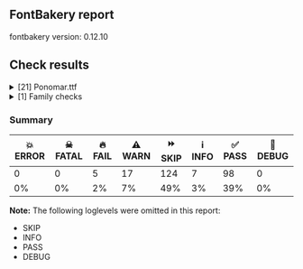 ## FontBakery report

fontbakery version: 0.12.10





## Check results



<details><summary>[21] Ponomar.ttf</summary>
<div>
<details>
    <summary>🔥 <b>FAIL</b> Checking OS/2 Metrics match hhea Metrics. <a href="https://fontbakery.readthedocs.io/en/stable/fontbakery/checks/universal.metrics.html#"></a></summary>
    <div>







* 🔥 **FAIL** <p>OS/2 sTypoAscender (1150) and hhea ascent (955) must be equal.</p>
 [code: ascender]



</div>
</details>

<details>
    <summary>🔥 <b>FAIL</b> Checking file is named canonically. <a href="https://fontbakery.readthedocs.io/en/stable/fontbakery/checks/googlefonts.html#"></a></summary>
    <div>







* 🔥 **FAIL** <p>Expected &quot;Ponomar-Regular.ttf. Got Ponomar.ttf.</p>
 [code: bad-filename]



</div>
</details>

<details>
    <summary>🔥 <b>FAIL</b> Check Google Fonts glyph coverage. <a href="https://fontbakery.readthedocs.io/en/stable/fontbakery/checks/googlefonts.glyphset.html#"></a></summary>
    <div>







* 🔥 **FAIL** <p>Missing required codepoints:</p>
<pre><code>- 0x0100 (LATIN CAPITAL LETTER A WITH MACRON)


- 0x0101 (LATIN SMALL LETTER A WITH MACRON)


- 0x0102 (LATIN CAPITAL LETTER A WITH BREVE)


- 0x0103 (LATIN SMALL LETTER A WITH BREVE)


- 0x0104 (LATIN CAPITAL LETTER A WITH OGONEK)


- 0x0105 (LATIN SMALL LETTER A WITH OGONEK)


- 0x0106 (LATIN CAPITAL LETTER C WITH ACUTE)


- 0x0107 (LATIN SMALL LETTER C WITH ACUTE)


- 0x010A (LATIN CAPITAL LETTER C WITH DOT ABOVE)


- 0x010B (LATIN SMALL LETTER C WITH DOT ABOVE)


- 0x010C (LATIN CAPITAL LETTER C WITH CARON)


- 0x010D (LATIN SMALL LETTER C WITH CARON)


- 0x010E (LATIN CAPITAL LETTER D WITH CARON)


- 0x010F (LATIN SMALL LETTER D WITH CARON)


- 0x0110 (LATIN CAPITAL LETTER D WITH STROKE)


- 0x0111 (LATIN SMALL LETTER D WITH STROKE)


- 0x0112 (LATIN CAPITAL LETTER E WITH MACRON)


- 0x0113 (LATIN SMALL LETTER E WITH MACRON)


- 0x0116 (LATIN CAPITAL LETTER E WITH DOT ABOVE)


- 0x0117 (LATIN SMALL LETTER E WITH DOT ABOVE)


- 0x0118 (LATIN CAPITAL LETTER E WITH OGONEK)


- 0x0119 (LATIN SMALL LETTER E WITH OGONEK)


- 0x011A (LATIN CAPITAL LETTER E WITH CARON)


- 0x011B (LATIN SMALL LETTER E WITH CARON)


- 0x011E (LATIN CAPITAL LETTER G WITH BREVE)


- 0x011F (LATIN SMALL LETTER G WITH BREVE)


- 0x0120 (LATIN CAPITAL LETTER G WITH DOT ABOVE)


- 0x0121 (LATIN SMALL LETTER G WITH DOT ABOVE)


- 0x0122 (LATIN CAPITAL LETTER G WITH CEDILLA)


- 0x0123 (LATIN SMALL LETTER G WITH CEDILLA)


- 0x0126 (LATIN CAPITAL LETTER H WITH STROKE)


- 0x0127 (LATIN SMALL LETTER H WITH STROKE)


- 0x012A (LATIN CAPITAL LETTER I WITH MACRON)


- 0x012B (LATIN SMALL LETTER I WITH MACRON)


- 0x012E (LATIN CAPITAL LETTER I WITH OGONEK)


- 0x012F (LATIN SMALL LETTER I WITH OGONEK)


- 0x0130 (LATIN CAPITAL LETTER I WITH DOT ABOVE)


- 0x0136 (LATIN CAPITAL LETTER K WITH CEDILLA)


- 0x0137 (LATIN SMALL LETTER K WITH CEDILLA)


- 0x0139 (LATIN CAPITAL LETTER L WITH ACUTE)


- 0x013A (LATIN SMALL LETTER L WITH ACUTE)


- 0x013B (LATIN CAPITAL LETTER L WITH CEDILLA)


- 0x013C (LATIN SMALL LETTER L WITH CEDILLA)


- 0x013D (LATIN CAPITAL LETTER L WITH CARON)


- 0x013E (LATIN SMALL LETTER L WITH CARON)


- 0x0141 (LATIN CAPITAL LETTER L WITH STROKE)


- 0x0142 (LATIN SMALL LETTER L WITH STROKE)


- 0x0143 (LATIN CAPITAL LETTER N WITH ACUTE)


- 0x0144 (LATIN SMALL LETTER N WITH ACUTE)


- 0x0145 (LATIN CAPITAL LETTER N WITH CEDILLA)


- 0x0146 (LATIN SMALL LETTER N WITH CEDILLA)


- 0x0147 (LATIN CAPITAL LETTER N WITH CARON)


- 0x0148 (LATIN SMALL LETTER N WITH CARON)


- 0x0150 (LATIN CAPITAL LETTER O WITH DOUBLE ACUTE)


- 0x0151 (LATIN SMALL LETTER O WITH DOUBLE ACUTE)


- 0x0154 (LATIN CAPITAL LETTER R WITH ACUTE)


- 0x0155 (LATIN SMALL LETTER R WITH ACUTE)


- 0x0158 (LATIN CAPITAL LETTER R WITH CARON)


- 0x0159 (LATIN SMALL LETTER R WITH CARON)


- 0x015A (LATIN CAPITAL LETTER S WITH ACUTE)


- 0x015B (LATIN SMALL LETTER S WITH ACUTE)


- 0x015E (LATIN CAPITAL LETTER S WITH CEDILLA)


- 0x015F (LATIN SMALL LETTER S WITH CEDILLA)


- 0x0160 (LATIN CAPITAL LETTER S WITH CARON)


- 0x0161 (LATIN SMALL LETTER S WITH CARON)


- 0x0164 (LATIN CAPITAL LETTER T WITH CARON)


- 0x0165 (LATIN SMALL LETTER T WITH CARON)


- 0x016A (LATIN CAPITAL LETTER U WITH MACRON)


- 0x016B (LATIN SMALL LETTER U WITH MACRON)


- 0x016E (LATIN CAPITAL LETTER U WITH RING ABOVE)


- 0x016F (LATIN SMALL LETTER U WITH RING ABOVE)


- 0x0170 (LATIN CAPITAL LETTER U WITH DOUBLE ACUTE)


- 0x0171 (LATIN SMALL LETTER U WITH DOUBLE ACUTE)


- 0x0172 (LATIN CAPITAL LETTER U WITH OGONEK)


- 0x0173 (LATIN SMALL LETTER U WITH OGONEK)


- 0x0174 (LATIN CAPITAL LETTER W WITH CIRCUMFLEX)


- 0x0175 (LATIN SMALL LETTER W WITH CIRCUMFLEX)


- 0x0176 (LATIN CAPITAL LETTER Y WITH CIRCUMFLEX)


- 0x0177 (LATIN SMALL LETTER Y WITH CIRCUMFLEX)


- 0x0178 (LATIN CAPITAL LETTER Y WITH DIAERESIS)


- 0x0179 (LATIN CAPITAL LETTER Z WITH ACUTE)


- 0x017A (LATIN SMALL LETTER Z WITH ACUTE)


- 0x017B (LATIN CAPITAL LETTER Z WITH DOT ABOVE)


- 0x017C (LATIN SMALL LETTER Z WITH DOT ABOVE)


- 0x017D (LATIN CAPITAL LETTER Z WITH CARON)


- 0x017E (LATIN SMALL LETTER Z WITH CARON)


- 0x0218 (LATIN CAPITAL LETTER S WITH COMMA BELOW)


- 0x0219 (LATIN SMALL LETTER S WITH COMMA BELOW)


- 0x021A (LATIN CAPITAL LETTER T WITH COMMA BELOW)


- 0x021B (LATIN SMALL LETTER T WITH COMMA BELOW)


- 0x0237 (LATIN SMALL LETTER DOTLESS J)


- 0x02C7 (CARON)


- 0x02D8 (BREVE)


- 0x02D9 (DOT ABOVE)


- 0x02DB (OGONEK)


- 0x02DD (DOUBLE ACUTE ACCENT)


- 0x030A (COMBINING RING ABOVE)


- 0x030C (COMBINING CARON)


- 0x0326 (COMBINING COMMA BELOW)


- 0x0328 (COMBINING OGONEK)


- 0x1E80 (LATIN CAPITAL LETTER W WITH GRAVE)


- 0x1E81 (LATIN SMALL LETTER W WITH GRAVE)


- 0x1E82 (LATIN CAPITAL LETTER W WITH ACUTE)


- 0x1E83 (LATIN SMALL LETTER W WITH ACUTE)


- 0x1E84 (LATIN CAPITAL LETTER W WITH DIAERESIS)


- 0x1E85 (LATIN SMALL LETTER W WITH DIAERESIS)


- 0x1E9E (LATIN CAPITAL LETTER SHARP S)


- 0x1EF2 (LATIN CAPITAL LETTER Y WITH GRAVE)


- 0x1EF3 (LATIN SMALL LETTER Y WITH GRAVE)


- 0x2122 (TRADE MARK SIGN)
</code></pre>
 [code: missing-codepoints]



</div>
</details>

<details>
    <summary>🔥 <b>FAIL</b> Version format is correct in 'name' table? <a href="https://fontbakery.readthedocs.io/en/stable/fontbakery/checks/googlefonts.name.html#"></a></summary>
    <div>







* 🔥 **FAIL** <p>The NameID.VERSION_STRING (nameID=5) value must follow the pattern &quot;Version X.Y&quot; with X.Y greater than or equal to 1.000. Current version string is: &quot;1.3; ttfautohint (v1.8.4.7-5d5b)&quot;</p>
 [code: bad-version-strings]



</div>
</details>

<details>
    <summary>⚠️ <b>WARN</b> Check glyphs in mark glyph class are non-spacing. <a href="https://fontbakery.readthedocs.io/en/stable/fontbakery/checks/opentype.gdef.html#"></a></summary>
    <div>







* ⚠️ **WARN** <p>The following spacing glyphs may be in the GDEF mark glyph class by mistake:
uni0485 (U+0485), uni04860301 (U+E001), uni0488 (U+0488), uni0489 (U+0489), uniA670 (U+A670), uniA671 (U+A671) and uniA672 (U+A672)</p>
 [code: spacing-mark-glyphs]



</div>
</details>

<details>
    <summary>⚠️ <b>WARN</b> Check mark characters are in GDEF mark glyph class. <a href="https://fontbakery.readthedocs.io/en/stable/fontbakery/checks/opentype.gdef.html#"></a></summary>
    <div>







* ⚠️ **WARN** <p>The following mark characters could be in the GDEF mark glyph class:
uni20DD (U+20DD), uniFE00 (U+FE00), uniFE01 (U+FE01), uniFE02 (U+FE02) and uniFE03 (U+FE03)</p>
 [code: mark-chars]



</div>
</details>

<details>
    <summary>⚠️ <b>WARN</b> Check if each glyph has the recommended amount of contours. <a href="https://fontbakery.readthedocs.io/en/stable/fontbakery/checks/universal.html#"></a></summary>
    <div>







* ⚠️ **WARN** <p>This check inspects the glyph outlines and detects the total number of contours in each of them. The expected values are infered from the typical ammounts of contours observed in a large collection of reference font families. The divergences listed below may simply indicate a significantly different design on some of your glyphs. On the other hand, some of these may flag actual bugs in the font such as glyphs mapped to an incorrect codepoint. Please consider reviewing the design and codepoint assignment of these to make sure they are correct.</p>
<p>The following glyphs do not have the recommended number of contours:</p>
<pre><code>- Glyph name: uni002A	Contours detected: 2	Expected: 1 or 4

- Glyph name: uni0435	Contours detected: 1	Expected: 2

- Glyph name: uni043A	Contours detected: 2	Expected: 1

- Glyph name: uni0450	Contours detected: 2	Expected: 3

- Glyph name: uni0451	Contours detected: 3	Expected: 4

- Glyph name: uni0456	Contours detected: 1	Expected: 2

- Glyph name: uni045C	Contours detected: 3	Expected: 2

- Glyph name: uni046E	Contours detected: 1	Expected: 2

- Glyph name: uni046F	Contours detected: 1	Expected: 2

- Glyph name: uni0473	Contours detected: 2	Expected: 3

- Glyph name: uni0488	Contours detected: 12	Expected: 8

- Glyph name: uni0489	Contours detected: 12	Expected: 8

- Glyph name: uni25CC	Contours detected: 8	Expected: 16 or 12

- Glyph name: uniFFFC	Contours detected: 150	Expected: 22

- Glyph name: uni0435	Contours detected: 1	Expected: 2

- Glyph name: uni043A	Contours detected: 2	Expected: 1

- Glyph name: uni0450	Contours detected: 2	Expected: 3

- Glyph name: uni0451	Contours detected: 3	Expected: 4

- Glyph name: uni0456	Contours detected: 1	Expected: 2

- Glyph name: uni045C	Contours detected: 3	Expected: 2

- Glyph name: uni046E	Contours detected: 1	Expected: 2

- Glyph name: uni046F	Contours detected: 1	Expected: 2

- Glyph name: uni0473	Contours detected: 2	Expected: 3

- Glyph name: uni0488	Contours detected: 12	Expected: 8

- Glyph name: uni0489	Contours detected: 12	Expected: 8

- Glyph name: uni25CC	Contours detected: 8	Expected: 16 or 12

- Glyph name: uniFFFC	Contours detected: 150	Expected: 22
</code></pre>
 [code: contour-count]



</div>
</details>

<details>
    <summary>⚠️ <b>WARN</b> Check math signs have the same width. <a href="https://fontbakery.readthedocs.io/en/stable/fontbakery/checks/universal.html#"></a></summary>
    <div>







* ⚠️ **WARN** <p>The most common width is 887 among a set of 4 math glyphs.
The following math glyphs have a different width, though:</p>
<p>Width = 453:
uni002B</p>
<p>Width = 611:
uni003C</p>
<p>Width = 376:
uni003D</p>
<p>Width = 600:
uni003E</p>
<p>Width = 399:
uni00AC</p>
<p>Width = 579:
divide, plusminus, multiply</p>
<p>Width = 375:
minus</p>
 [code: width-outliers]



</div>
</details>

<details>
    <summary>⚠️ <b>WARN</b> Does the font contain a soft hyphen? <a href="https://fontbakery.readthedocs.io/en/stable/fontbakery/checks/universal.glyphset.html#"></a></summary>
    <div>







* ⚠️ **WARN** <p>This font has a 'Soft Hyphen' character.</p>
 [code: softhyphen]



</div>
</details>

<details>
    <summary>⚠️ <b>WARN</b> Font has **proper** whitespace glyph names? <a href="https://fontbakery.readthedocs.io/en/stable/fontbakery/checks/universal.glyphnames.html#"></a></summary>
    <div>







* ⚠️ **WARN** <p>Glyph 0x0020 is called &quot;uni0020&quot;: Change to &quot;space&quot;</p>
 [code: not-recommended-0020]



</div>
</details>

<details>
    <summary>⚠️ <b>WARN</b> Validate size, and resolution of article images, and ensure article page has minimum length and includes visual assets. <a href="https://fontbakery.readthedocs.io/en/stable/fontbakery/checks/googlefonts.article.html#"></a></summary>
    <div>







* ⚠️ **WARN** <p>Family metadata at fonts/ttf does not have an article.</p>
 [code: lacks-article]



</div>
</details>

<details>
    <summary>⚠️ <b>WARN</b> Check for codepoints not covered by METADATA subsets. <a href="https://fontbakery.readthedocs.io/en/stable/fontbakery/checks/googlefonts.subsets.html#"></a></summary>
    <div>







* ⚠️ **WARN** <p>The following codepoints supported by the font are not covered by
any subsets defined in the font's metadata file, and will never
be served. You can solve this by either manually adding additional
subset declarations to METADATA.pb, or by editing the glyphset
definitions.</p>
<ul>
<li>U+007F : try adding symbols</li>
<li>U+0302 COMBINING CIRCUMFLEX ACCENT: try adding one of: math, coptic, tifinagh, cherokee</li>
<li>U+0305 COMBINING OVERLINE: try adding one of: glagolitic, elbasan, math, gothic, coptic</li>
<li>U+0306 COMBINING BREVE: try adding one of: old-permic, tifinagh</li>
<li>U+0307 COMBINING DOT ABOVE: try adding one of: canadian-aboriginal, math, tifinagh, tai-le, malayalam, old-permic, syriac, coptic</li>
<li>U+030B COMBINING DOUBLE ACUTE ACCENT: try adding one of: osage, cherokee</li>
<li>U+030F COMBINING DOUBLE GRAVE ACCENT: not included in any glyphset definition</li>
<li>U+0311 COMBINING INVERTED BREVE: try adding coptic</li>
<li>U+0327 COMBINING CEDILLA: not included in any glyphset definition</li>
<li>U+032E COMBINING BREVE BELOW: try adding syriac</li>
<li>U+0332 COMBINING LOW LINE: not included in any glyphset definition</li>
<li>U+033E COMBINING VERTICAL TILDE: not included in any glyphset definition</li>
<li>U+034F COMBINING GRAPHEME JOINER: not included in any glyphset definition</li>
<li>U+0358 COMBINING DOT ABOVE RIGHT: try adding osage</li>
<li>U+10FB GEORGIAN PARAGRAPH SEPARATOR: try adding georgian</li>
<li>U+1DC0 COMBINING DOTTED GRAVE ACCENT: not included in any glyphset definition</li>
<li>U+1DC1 COMBINING DOTTED ACUTE ACCENT: not included in any glyphset definition</li>
<li>U+1DF6 COMBINING KAVYKA ABOVE RIGHT: not included in any glyphset definition</li>
<li>U+1DF7 COMBINING KAVYKA ABOVE LEFT: not included in any glyphset definition</li>
<li>U+1DF8 COMBINING DOT ABOVE LEFT: try adding syriac</li>
<li>U+1DF9 COMBINING WIDE INVERTED BRIDGE BELOW: not included in any glyphset definition</li>
<li>U+2000 EN QUAD: not included in any glyphset definition</li>
<li>U+2001 EM QUAD: not included in any glyphset definition</li>
<li>U+2003 EM SPACE: try adding nushu</li>
<li>U+2004 THREE-PER-EM SPACE: not included in any glyphset definition</li>
<li>U+2005 FOUR-PER-EM SPACE: not included in any glyphset definition</li>
<li>U+2006 SIX-PER-EM SPACE: not included in any glyphset definition</li>
<li>U+2007 FIGURE SPACE: not included in any glyphset definition</li>
<li>U+2008 PUNCTUATION SPACE: not included in any glyphset definition</li>
<li>U+200A HAIR SPACE: not included in any glyphset definition</li>
<li>U+200C ZERO WIDTH NON-JOINER: try adding one of: modi, pahawh-hmong, masaram-gondi, siddham, sogdian, javanese, sundanese, manichaean, yi, tamil, mandaic, malayalam, tirhuta, takri, avestan, rejang, new-tai-lue, hebrew, tifinagh, khmer, devanagari, tagbanwa, gurmukhi, kayah-li, tai-le, khojki, sinhala, cham, buhid, lepcha, thai, grantha, duployan, gujarati, limbu, sharada, kannada, kharoshthi, phags-pa, chakma, khudawadi, kaithi, hanifi-rohingya, balinese, dogra, hatran, mahajani, gunjala-gondi, buginese, nko, oriya, saurashtra, tagalog, telugu, tibetan, bengali, zanabazar-square, thaana, batak, myanmar, hanunoo, newa, warang-citi, tai-tham, tai-viet, syloti-nagri, brahmi, psalter-pahlavi, arabic, meetei-mayek, lao, syriac, bhaiksuki, mongolian</li>
<li>U+200D ZERO WIDTH JOINER: try adding one of: modi, pahawh-hmong, masaram-gondi, siddham, sogdian, javanese, sundanese, manichaean, yi, tamil, mandaic, malayalam, tirhuta, takri, avestan, rejang, new-tai-lue, hebrew, tifinagh, khmer, devanagari, tagbanwa, gurmukhi, kayah-li, tai-le, khojki, sinhala, cham, buhid, lepcha, thai, grantha, duployan, gujarati, limbu, old-hungarian, sharada, kannada, kharoshthi, phags-pa, chakma, khudawadi, kaithi, hanifi-rohingya, balinese, dogra, mahajani, gunjala-gondi, buginese, nko, oriya, saurashtra, tagalog, telugu, tibetan, bengali, zanabazar-square, thaana, batak, myanmar, hanunoo, newa, warang-citi, tai-tham, tai-viet, syloti-nagri, brahmi, psalter-pahlavi, arabic, meetei-mayek, lao, syriac, bhaiksuki, mongolian</li>
<li>U+200E LEFT-TO-RIGHT MARK: try adding one of: thaana, hebrew, syriac, phags-pa, arabic, nko</li>
<li>U+200F RIGHT-TO-LEFT MARK: try adding one of: thaana, hebrew, syriac, phags-pa, nko</li>
<li>U+2010 HYPHEN: try adding one of: hebrew, lisu, kharoshthi, sora-sompeng, sundanese, yi, kaithi, syloti-nagri, kayah-li, arabic, cham, coptic, armenian</li>
<li>U+2011 NON-BREAKING HYPHEN: try adding one of: syloti-nagri, yi, arabic</li>
<li>U+2024 ONE DOT LEADER: try adding armenian</li>
<li>U+2025 TWO DOT LEADER: try adding phags-pa</li>
<li>U+2027 HYPHENATION POINT: not included in any glyphset definition</li>
<li>U+202F NARROW NO-BREAK SPACE: try adding one of: yi, mongolian</li>
<li>U+203B REFERENCE MARK: not included in any glyphset definition</li>
<li>U+2052 COMMERCIAL MINUS SIGN: not included in any glyphset definition</li>
<li>U+2053 SWUNG DASH: try adding coptic</li>
<li>U+2056 THREE DOT PUNCTUATION: try adding coptic</li>
<li>U+2058 FOUR DOT PUNCTUATION: try adding coptic</li>
<li>U+2059 FIVE DOT PUNCTUATION: try adding coptic</li>
<li>U+205C DOTTED CROSS: not included in any glyphset definition</li>
<li>U+205D TRICOLON: try adding one of: meroitic, old-hungarian</li>
<li>U+205E VERTICAL FOUR DOTS: try adding old-hungarian</li>
<li>U+2060 WORD JOINER: not included in any glyphset definition</li>
<li>U+20DD COMBINING ENCLOSING CIRCLE: try adding symbols</li>
<li>U+2219 BULLET OPERATOR: try adding one of: math, tai-tham, yi, symbols</li>
<li>U+223B HOMOTHETIC: try adding math</li>
<li>U+223C TILDE OPERATOR: try adding math</li>
<li>U+223D REVERSED TILDE: try adding math</li>
<li>U+2241 NOT TILDE: try adding math</li>
<li>U+25CC DOTTED CIRCLE: try adding one of: masaram-gondi, sogdian, manichaean, takri, ahom, khmer, cham, adlam, sharada, math, chakma, hanifi-rohingya, dogra, old-permic, tagalog, armenian, mende-kikakui, bassa-vah, newa, miao, meetei-mayek, mongolian, canadian-aboriginal, siddham, javanese, yi, new-tai-lue, tifinagh, tagbanwa, sinhala, buhid, lepcha, gujarati, limbu, phags-pa, khudawadi, gunjala-gondi, nko, bengali, tai-viet, syloti-nagri, brahmi, syriac, bhaiksuki, modi, mandaic, osage, coptic, rejang, hebrew, kayah-li, khojki, wancho, grantha, mahajani, kaithi, oriya, saurashtra, zanabazar-square, soyombo, caucasian-albanian, thaana, batak, myanmar, tai-tham, pahawh-hmong, elbasan, tamil, tirhuta, malayalam, music, marchen, devanagari, tai-le, gurmukhi, symbols, thai, duployan, kannada, kharoshthi, balinese, buginese, telugu, tibetan, warang-citi, hanunoo, psalter-pahlavi, lao, sundanese</li>
<li>U+2626 ORTHODOX CROSS: try adding symbols</li>
<li>U+263D FIRST QUARTER MOON: try adding symbols</li>
<li>U+263E LAST QUARTER MOON: try adding symbols</li>
<li>U+271A HEAVY GREEK CROSS: try adding symbols</li>
<li>U+2720 MALTESE CROSS: try adding symbols</li>
<li>U+2734 EIGHT POINTED BLACK STAR: try adding symbols</li>
<li>U+29DF DOUBLE-ENDED MULTIMAP: try adding math</li>
<li>U+2E2A TWO DOTS OVER ONE DOT PUNCTUATION: not included in any glyphset definition</li>
<li>U+2E2B ONE DOT OVER TWO DOTS PUNCTUATION: not included in any glyphset definition</li>
<li>U+2E2C SQUARED FOUR DOT PUNCTUATION: not included in any glyphset definition</li>
<li>U+2E2D FIVE DOT MARK: not included in any glyphset definition</li>
<li>U+2E2F VERTICAL TILDE: not included in any glyphset definition</li>
<li>U+2E34 RAISED COMMA: try adding coptic</li>
<li>U+2E43 DASH WITH LEFT UPTURN: try adding glagolitic</li>
<li>U+2E45 INVERTED LOW KAVYKA: not included in any glyphset definition</li>
<li>U+2E46 INVERTED LOW KAVYKA WITH KAVYKA ABOVE: not included in any glyphset definition</li>
<li>U+2E47 LOW KAVYKA: not included in any glyphset definition</li>
<li>U+2E48 LOW KAVYKA WITH DOT: not included in any glyphset definition</li>
<li>U+2E49 DOUBLE STACKED COMMA: not included in any glyphset definition</li>
<li>U+E000 : not included in any glyphset definition</li>
<li>U+E001 : not included in any glyphset definition</li>
<li>U+E002 : not included in any glyphset definition</li>
<li>U+E003 : not included in any glyphset definition</li>
<li>U+E004 : not included in any glyphset definition</li>
<li>U+E005 : not included in any glyphset definition</li>
<li>U+E016 : not included in any glyphset definition</li>
<li>U+E0E0 : not included in any glyphset definition</li>
<li>U+E0E1 : not included in any glyphset definition</li>
<li>U+E0E2 : not included in any glyphset definition</li>
<li>U+E0E3 : not included in any glyphset definition</li>
<li>U+E0E4 : not included in any glyphset definition</li>
<li>U+E0E5 : not included in any glyphset definition</li>
<li>U+E0E6 : not included in any glyphset definition</li>
<li>U+E0E7 : not included in any glyphset definition</li>
<li>U+E0E8 : not included in any glyphset definition</li>
<li>U+E0E9 : not included in any glyphset definition</li>
<li>U+E0EA : not included in any glyphset definition</li>
<li>U+E0EB : not included in any glyphset definition</li>
<li>U+E0EC : not included in any glyphset definition</li>
<li>U+E0ED : not included in any glyphset definition</li>
<li>U+E0EE : not included in any glyphset definition</li>
<li>U+E0EF : not included in any glyphset definition</li>
<li>U+E0F5 : not included in any glyphset definition</li>
<li>U+E1A5 : not included in any glyphset definition</li>
<li>U+E2EA : not included in any glyphset definition</li>
<li>U+E3BE : not included in any glyphset definition</li>
<li>U+E3BF : not included in any glyphset definition</li>
<li>U+E3C0 : not included in any glyphset definition</li>
<li>U+E5D0 : not included in any glyphset definition</li>
<li>U+E5D1 : not included in any glyphset definition</li>
<li>U+E5D2 : not included in any glyphset definition</li>
<li>U+E5D3 : not included in any glyphset definition</li>
<li>U+E5D4 : not included in any glyphset definition</li>
<li>U+E5D5 : not included in any glyphset definition</li>
<li>U+E5D6 : not included in any glyphset definition</li>
<li>U+E5D7 : not included in any glyphset definition</li>
<li>U+E612 : not included in any glyphset definition</li>
<li>U+E714 : not included in any glyphset definition</li>
<li>U+E800 : not included in any glyphset definition</li>
<li>U+E8E5 : not included in any glyphset definition</li>
<li>U+E901 : not included in any glyphset definition</li>
<li>U+E903 : not included in any glyphset definition</li>
<li>U+E904 : not included in any glyphset definition</li>
<li>U+E926 : not included in any glyphset definition</li>
<li>U+E928 : not included in any glyphset definition</li>
<li>U+E92D : not included in any glyphset definition</li>
<li>U+E92E : not included in any glyphset definition</li>
<li>U+EC45 : not included in any glyphset definition</li>
<li>U+EC46 : not included in any glyphset definition</li>
<li>U+EC47 : not included in any glyphset definition</li>
<li>U+EC48 : not included in any glyphset definition</li>
<li>U+EC49 : not included in any glyphset definition</li>
<li>U+EC4A : not included in any glyphset definition</li>
<li>U+EC4B : not included in any glyphset definition</li>
<li>U+EC4C : not included in any glyphset definition</li>
<li>U+EC4D : not included in any glyphset definition</li>
<li>U+EC50 : not included in any glyphset definition</li>
<li>U+EF00 : not included in any glyphset definition</li>
<li>U+EF01 : not included in any glyphset definition</li>
<li>U+EF02 : not included in any glyphset definition</li>
<li>U+EF03 : not included in any glyphset definition</li>
<li>U+EF04 : not included in any glyphset definition</li>
<li>U+EF05 : not included in any glyphset definition</li>
<li>U+EF06 : not included in any glyphset definition</li>
<li>U+EF07 : not included in any glyphset definition</li>
<li>U+EF08 : not included in any glyphset definition</li>
<li>U+EF09 : not included in any glyphset definition</li>
<li>U+EF0A : not included in any glyphset definition</li>
<li>U+EF0B : not included in any glyphset definition</li>
<li>U+EF10 : not included in any glyphset definition</li>
<li>U+EF11 : not included in any glyphset definition</li>
<li>U+EF12 : not included in any glyphset definition</li>
<li>U+EF13 : not included in any glyphset definition</li>
<li>U+EF14 : not included in any glyphset definition</li>
<li>U+EF15 : not included in any glyphset definition</li>
<li>U+EF16 : not included in any glyphset definition</li>
<li>U+EF17 : not included in any glyphset definition</li>
<li>U+EF20 : not included in any glyphset definition</li>
<li>U+EF21 : not included in any glyphset definition</li>
<li>U+EF22 : not included in any glyphset definition</li>
<li>U+EF23 : not included in any glyphset definition</li>
<li>U+EF24 : not included in any glyphset definition</li>
<li>U+EF25 : not included in any glyphset definition</li>
<li>U+EF26 : not included in any glyphset definition</li>
<li>U+EF27 : not included in any glyphset definition</li>
<li>U+EF28 : not included in any glyphset definition</li>
<li>U+EF29 : not included in any glyphset definition</li>
<li>U+EF2A : not included in any glyphset definition</li>
<li>U+EF2B : not included in any glyphset definition</li>
<li>U+EF2C : not included in any glyphset definition</li>
<li>U+EF2D : not included in any glyphset definition</li>
<li>U+EF2E : not included in any glyphset definition</li>
<li>U+EF2F : not included in any glyphset definition</li>
<li>U+EF30 : not included in any glyphset definition</li>
<li>U+EF31 : not included in any glyphset definition</li>
<li>U+EF32 : not included in any glyphset definition</li>
<li>U+EF33 : not included in any glyphset definition</li>
<li>U+EF34 : not included in any glyphset definition</li>
<li>U+EF35 : not included in any glyphset definition</li>
<li>U+EF36 : not included in any glyphset definition</li>
<li>U+EF37 : not included in any glyphset definition</li>
<li>U+F400 : not included in any glyphset definition</li>
<li>U+F401 : not included in any glyphset definition</li>
<li>U+F402 : not included in any glyphset definition</li>
<li>U+F403 : not included in any glyphset definition</li>
<li>U+F404 : not included in any glyphset definition</li>
<li>U+F405 : not included in any glyphset definition</li>
<li>U+F410 : not included in any glyphset definition</li>
<li>U+F411 : not included in any glyphset definition</li>
<li>U+F412 : not included in any glyphset definition</li>
<li>U+F413 : not included in any glyphset definition</li>
<li>U+F414 : not included in any glyphset definition</li>
<li>U+F420 : not included in any glyphset definition</li>
<li>U+F421 : not included in any glyphset definition</li>
<li>U+F422 : not included in any glyphset definition</li>
<li>U+F423 : not included in any glyphset definition</li>
<li>U+F430 : not included in any glyphset definition</li>
<li>U+F431 : not included in any glyphset definition</li>
<li>U+F432 : not included in any glyphset definition</li>
<li>U+F433 : not included in any glyphset definition</li>
<li>U+F434 : not included in any glyphset definition</li>
<li>U+F435 : not included in any glyphset definition</li>
<li>U+F436 : not included in any glyphset definition</li>
<li>U+F437 : not included in any glyphset definition</li>
<li>U+F438 : not included in any glyphset definition</li>
<li>U+F439 : not included in any glyphset definition</li>
<li>U+F441 : not included in any glyphset definition</li>
<li>U+F442 : not included in any glyphset definition</li>
<li>U+F443 : not included in any glyphset definition</li>
<li>U+F444 : not included in any glyphset definition</li>
<li>U+F445 : not included in any glyphset definition</li>
<li>U+F446 : not included in any glyphset definition</li>
<li>U+F447 : not included in any glyphset definition</li>
<li>U+F448 : not included in any glyphset definition</li>
<li>U+F449 : not included in any glyphset definition</li>
<li>U+F44A : not included in any glyphset definition</li>
<li>U+F44B : not included in any glyphset definition</li>
<li>U+F44C : not included in any glyphset definition</li>
<li>U+F44D : not included in any glyphset definition</li>
<li>U+F44E : not included in any glyphset definition</li>
<li>U+F44F : not included in any glyphset definition</li>
<li>U+F450 : not included in any glyphset definition</li>
<li>U+F451 : not included in any glyphset definition</li>
<li>U+F452 : not included in any glyphset definition</li>
<li>U+F453 : not included in any glyphset definition</li>
<li>U+F454 : not included in any glyphset definition</li>
<li>U+F455 : not included in any glyphset definition</li>
<li>U+F456 : not included in any glyphset definition</li>
<li>U+F457 : not included in any glyphset definition</li>
<li>U+F458 : not included in any glyphset definition</li>
<li>U+F459 : not included in any glyphset definition</li>
<li>U+F45A : not included in any glyphset definition</li>
<li>U+F461 : not included in any glyphset definition</li>
<li>U+F462 : not included in any glyphset definition</li>
<li>U+F463 : not included in any glyphset definition</li>
<li>U+F464 : not included in any glyphset definition</li>
<li>U+F465 : not included in any glyphset definition</li>
<li>U+F466 : not included in any glyphset definition</li>
<li>U+F467 : not included in any glyphset definition</li>
<li>U+F468 : not included in any glyphset definition</li>
<li>U+F469 : not included in any glyphset definition</li>
<li>U+F46A : not included in any glyphset definition</li>
<li>U+F46B : not included in any glyphset definition</li>
<li>U+F46C : not included in any glyphset definition</li>
<li>U+F46D : not included in any glyphset definition</li>
<li>U+F46E : not included in any glyphset definition</li>
<li>U+F46F : not included in any glyphset definition</li>
<li>U+F470 : not included in any glyphset definition</li>
<li>U+F471 : not included in any glyphset definition</li>
<li>U+F472 : not included in any glyphset definition</li>
<li>U+F473 : not included in any glyphset definition</li>
<li>U+F474 : not included in any glyphset definition</li>
<li>U+F475 : not included in any glyphset definition</li>
<li>U+F476 : not included in any glyphset definition</li>
<li>U+F477 : not included in any glyphset definition</li>
<li>U+F478 : not included in any glyphset definition</li>
<li>U+F479 : not included in any glyphset definition</li>
<li>U+F47A : not included in any glyphset definition</li>
<li>U+F4DE : not included in any glyphset definition</li>
<li>U+F4FE : not included in any glyphset definition</li>
<li>U+F57F : not included in any glyphset definition</li>
<li>U+F600 : not included in any glyphset definition</li>
<li>U+F601 : not included in any glyphset definition</li>
<li>U+F602 : not included in any glyphset definition</li>
<li>U+F603 : not included in any glyphset definition</li>
<li>U+F604 : not included in any glyphset definition</li>
<li>U+F605 : not included in any glyphset definition</li>
<li>U+F606 : not included in any glyphset definition</li>
<li>U+FB00 LATIN SMALL LIGATURE FF: not included in any glyphset definition</li>
<li>U+FB01 LATIN SMALL LIGATURE FI: not included in any glyphset definition</li>
<li>U+FB02 LATIN SMALL LIGATURE FL: not included in any glyphset definition</li>
<li>U+FB05 LATIN SMALL LIGATURE LONG S T: not included in any glyphset definition</li>
<li>U+FE00 VARIATION SELECTOR-1: try adding one of: yi, phags-pa, manichaean</li>
<li>U+FE01 VARIATION SELECTOR-2: not included in any glyphset definition</li>
<li>U+FE02 VARIATION SELECTOR-3: not included in any glyphset definition</li>
<li>U+FE03 VARIATION SELECTOR-4: not included in any glyphset definition</li>
<li>U+FE26 COMBINING CONJOINING MACRON: try adding one of: coptic, caucasian-albanian</li>
<li>U+FFF9 INTERLINEAR ANNOTATION ANCHOR: try adding symbols</li>
<li>U+FFFA INTERLINEAR ANNOTATION SEPARATOR: try adding symbols</li>
<li>U+FFFB INTERLINEAR ANNOTATION TERMINATOR: try adding symbols</li>
<li>U+FFFC OBJECT REPLACEMENT CHARACTER: not included in any glyphset definition</li>
<li>U+1F311 NEW MOON SYMBOL: not included in any glyphset definition</li>
<li>U+1F312 WAXING CRESCENT MOON SYMBOL: not included in any glyphset definition</li>
<li>U+1F313 FIRST QUARTER MOON SYMBOL: not included in any glyphset definition</li>
<li>U+1F314 WAXING GIBBOUS MOON SYMBOL: not included in any glyphset definition</li>
<li>U+1F315 FULL MOON SYMBOL: try adding symbols</li>
<li>U+1F316 WANING GIBBOUS MOON SYMBOL: not included in any glyphset definition</li>
<li>U+1F317 LAST QUARTER MOON SYMBOL: not included in any glyphset definition</li>
<li>U+1F318 WANING CRESCENT MOON SYMBOL: not included in any glyphset definition</li>
<li>U+1F319 CRESCENT MOON: not included in any glyphset definition</li>
<li>U+1F347 GRAPES: not included in any glyphset definition</li>
<li>U+1F377 WINE GLASS: not included in any glyphset definition</li>
<li>U+1F41F FISH: try adding symbols</li>
<li>U+1F540 CIRCLED CROSS POMMEE: try adding symbols</li>
<li>U+1F541 CROSS POMMEE WITH HALF-CIRCLE BELOW: try adding symbols</li>
<li>U+1F542 CROSS POMMEE: try adding symbols</li>
<li>U+1F543 NOTCHED LEFT SEMICIRCLE WITH THREE DOTS: try adding symbols</li>
<li>U+1F544 NOTCHED RIGHT SEMICIRCLE WITH THREE DOTS: try adding symbols</li>
<li>U+1F545 SYMBOL FOR MARKS CHAPTER: try adding symbols</li>
<li>U+1F900 CIRCLED CROSS FORMEE WITH FOUR DOTS: try adding symbols</li>
<li>U+1F901 CIRCLED CROSS FORMEE WITH TWO DOTS: try adding symbols</li>
<li>U+1F902 CIRCLED CROSS FORMEE: try adding symbols</li>
<li>U+1F903 LEFT HALF CIRCLE WITH FOUR DOTS: try adding symbols</li>
<li>U+1F904 LEFT HALF CIRCLE WITH THREE DOTS: try adding symbols</li>
<li>U+1F905 LEFT HALF CIRCLE WITH TWO DOTS: try adding symbols</li>
<li>U+1F906 LEFT HALF CIRCLE WITH DOT: try adding symbols</li>
<li>U+1F907 LEFT HALF CIRCLE: try adding symbols</li>
<li>U+1F908 DOWNWARD FACING HOOK: try adding symbols</li>
<li>U+1F909 DOWNWARD FACING NOTCHED HOOK: try adding symbols</li>
<li>U+1F90A DOWNWARD FACING HOOK WITH DOT: try adding symbols</li>
<li>U+1F90B DOWNWARD FACING NOTCHED HOOK WITH DOT: try adding symbols</li>
<li>U+F0023 : not included in any glyphset definition</li>
<li>U+F0030 : not included in any glyphset definition</li>
</ul>
<p>Or you can add the above codepoints to one of the subsets supported by the font: <code>cyrillic</code>, <code>cyrillic-ext</code>, <code>latin</code>, <code>latin-ext</code></p>
 [code: unreachable-subsetting]



</div>
</details>

<details>
    <summary>⚠️ <b>WARN</b> Ensure soft_dotted characters lose their dot when combined with marks that replace the dot. <a href="https://fontbakery.readthedocs.io/en/stable/fontbakery/checks/shaping.html#"></a></summary>
    <div>







* ⚠️ **WARN** <p>The dot of soft dotted characters used in orthographies <em>must</em> disappear in the following strings: i̋ j̀ j́ j̃ j̄ j̈ j̑ і́</p>
<p>The dot of soft dotted characters <em>should</em> disappear in other cases, for example: ĩ ī i̅ ĭ i̇ ȉ ȋ i̾ i҃ i҄ i҅ i҆ i҇ i᷀ i᷁ iⷠ iⷡ iⷢ iⷣ iⷤ</p>
<p>Your font fully covers the following languages that require the soft-dotted feature: Belarusian (Cyrl, 10,064,517 speakers), Ukrainian (Cyrl, 29,273,587 speakers).</p>
<p>Your font does <em>not</em> cover the following languages that require the soft-dotted feature: Navajo (Latn, 166,319 speakers), Basaa (Latn, 332,940 speakers), Dan (Latn, 1,099,244 speakers), Koonzime (Latn, 40,000 speakers), Vute (Latn, 21,000 speakers), Kom (Latn, 360,685 speakers), Mfumte (Latn, 79,000 speakers), Nateni (Latn, 100,000 speakers), Bete-Bendi (Latn, 100,000 speakers), Fur (Latn, 1,230,163 speakers), Mango (Latn, 77,000 speakers), Ejagham (Latn, 120,000 speakers), Gulay (Latn, 250,478 speakers), Ngbaka (Latn, 1,020,000 speakers), Igbo (Latn, 27,823,640 speakers), Bafut (Latn, 158,146 speakers), Ekpeye (Latn, 226,000 speakers), Kpelle, Guinea (Latn, 622,000 speakers), Lithuanian (Latn, 2,357,094 speakers), Yala (Latn, 200,000 speakers), Southern Kisi (Latn, 360,000 speakers), Dii (Latn, 71,000 speakers), Ma’di (Latn, 584,000 speakers), Zapotec (Latn, 490,000 speakers), Aghem (Latn, 38,843 speakers), Ijo, Southeast (Latn, 2,471,000 speakers), Dutch (Latn, 31,709,104 speakers), South Central Banda (Latn, 244,000 speakers), Lugbara (Latn, 2,200,000 speakers), Cicipu (Latn, 44,000 speakers), Avokaya (Latn, 100,000 speakers), Nzakara (Latn, 50,000 speakers), Mundani (Latn, 34,000 speakers), Ebira (Latn, 2,200,000 speakers), Sar (Latn, 500,000 speakers), Makaa (Latn, 221,000 speakers).</p>
 [code: soft-dotted]



</div>
</details>

<details>
    <summary>⚠️ <b>WARN</b> Do any segments have colinear vectors? <a href="https://fontbakery.readthedocs.io/en/stable/fontbakery/checks/outline.html#"></a></summary>
    <div>







* ⚠️ **WARN** <p>The following glyphs have colinear vectors:</p>
<pre><code>* u1F545.alt1 (U+E5D0): L&lt;&lt;510.0,802.0&gt;--&lt;485.0,778.0&gt;&gt; -&gt; L&lt;&lt;485.0,778.0&gt;--&lt;465.0,761.0&gt;&gt;

* u1F545.alt2 (U+E5D1): L&lt;&lt;269.0,462.0&gt;--&lt;271.0,653.0&gt;&gt; -&gt; L&lt;&lt;271.0,653.0&gt;--&lt;271.0,659.0&gt;&gt;

* u1F545.alt7 (U+E5D6): L&lt;&lt;172.0,600.0&gt;--&lt;196.0,602.0&gt;&gt; -&gt; L&lt;&lt;196.0,602.0&gt;--&lt;217.0,602.0&gt;&gt;

* u1F545.alt7 (U+E5D6): L&lt;&lt;81.0,324.0&gt;--&lt;85.0,371.0&gt;&gt; -&gt; L&lt;&lt;85.0,371.0&gt;--&lt;90.0,400.0&gt;&gt;

* u1F545.alt8 (U+E5D7): L&lt;&lt;375.0,205.0&gt;--&lt;398.0,262.0&gt;&gt; -&gt; L&lt;&lt;398.0,262.0&gt;--&lt;415.0,315.0&gt;&gt;

* u1F545.alt8 (U+E5D7): L&lt;&lt;452.0,306.0&gt;--&lt;446.0,246.0&gt;&gt; -&gt; L&lt;&lt;446.0,246.0&gt;--&lt;435.0,176.0&gt;&gt;

* u1F545.alt8 (U+E5D7): L&lt;&lt;457.0,365.0&gt;--&lt;452.0,306.0&gt;&gt; -&gt; L&lt;&lt;452.0,306.0&gt;--&lt;446.0,246.0&gt;&gt;

* u1F545.alt8 (U+E5D7): L&lt;&lt;504.0,276.0&gt;--&lt;497.0,339.0&gt;&gt; -&gt; L&lt;&lt;497.0,339.0&gt;--&lt;493.0,379.0&gt;&gt;

* u1F545.alt8 (U+E5D7): L&lt;&lt;517.0,208.0&gt;--&lt;504.0,276.0&gt;&gt; -&gt; L&lt;&lt;504.0,276.0&gt;--&lt;497.0,339.0&gt;&gt;

* u1F545.alt8 (U+E5D7): L&lt;&lt;726.0,285.0&gt;--&lt;742.0,348.0&gt;&gt; -&gt; L&lt;&lt;742.0,348.0&gt;--&lt;754.0,415.0&gt;&gt;

* u1F545.alt8 (U+E5D7): L&lt;&lt;742.0,348.0&gt;--&lt;754.0,415.0&gt;&gt; -&gt; L&lt;&lt;754.0,415.0&gt;--&lt;767.0,464.0&gt;&gt;

* u1F545.alt8 (U+E5D7): L&lt;&lt;886.0,436.0&gt;--&lt;902.0,364.0&gt;&gt; -&gt; L&lt;&lt;902.0,364.0&gt;--&lt;921.0,269.0&gt;&gt;

* uni0049.ss02 (U+F449): L&lt;&lt;494.0,280.0&gt;--&lt;494.0,222.0&gt;&gt; -&gt; L&lt;&lt;494.0,222.0&gt;--&lt;499.0,128.0&gt;&gt;

* uni005A (U+005A): L&lt;&lt;187.0,38.0&gt;--&lt;189.0,38.0&gt;&gt; -&gt; L&lt;&lt;189.0,38.0&gt;--&lt;382.0,42.0&gt;&gt;

* uni0074.ss02 (U+F474): L&lt;&lt;59.0,70.0&gt;--&lt;45.0,85.0&gt;&gt; -&gt; L&lt;&lt;45.0,85.0&gt;--&lt;44.0,86.0&gt;&gt;

* uni0304 (U+0304): L&lt;&lt;-295.0,575.0&gt;--&lt;-295.0,575.0&gt;&gt; -&gt; L&lt;&lt;-295.0,575.0&gt;--&lt;-34.0,575.0&gt;&gt;

* uni040C (U+040C): L&lt;&lt;586.0,180.0&gt;--&lt;586.0,130.0&gt;&gt; -&gt; L&lt;&lt;586.0,130.0&gt;--&lt;585.0,91.0&gt;&gt;

* uni040E (U+040E): L&lt;&lt;395.0,-93.0&gt;--&lt;393.0,-146.0&gt;&gt; -&gt; L&lt;&lt;393.0,-146.0&gt;--&lt;393.0,-148.0&gt;&gt;

* uni040E (U+040E): L&lt;&lt;430.0,471.0&gt;--&lt;395.0,-93.0&gt;&gt; -&gt; L&lt;&lt;395.0,-93.0&gt;--&lt;393.0,-146.0&gt;&gt;

* uni0423 (U+0423): L&lt;&lt;394.0,-94.0&gt;--&lt;392.0,-147.0&gt;&gt; -&gt; L&lt;&lt;392.0,-147.0&gt;--&lt;392.0,-149.0&gt;&gt;

* uni0423 (U+0423): L&lt;&lt;429.0,470.0&gt;--&lt;394.0,-94.0&gt;&gt; -&gt; L&lt;&lt;394.0,-94.0&gt;--&lt;392.0,-147.0&gt;&gt;

* uni044F (U+044F): L&lt;&lt;198.0,444.0&gt;--&lt;353.0,442.0&gt;&gt; -&gt; L&lt;&lt;353.0,442.0&gt;--&lt;401.0,442.0&gt;&gt;

* uni0458 (U+0458): L&lt;&lt;225.0,-266.0&gt;--&lt;228.0,291.0&gt;&gt; -&gt; L&lt;&lt;228.0,291.0&gt;--&lt;228.0,431.0&gt;&gt;

* uni0458.var (U+E0F5): L&lt;&lt;225.0,-266.0&gt;--&lt;228.0,291.0&gt;&gt; -&gt; L&lt;&lt;228.0,291.0&gt;--&lt;228.0,431.0&gt;&gt;

* uni04BB (U+04BB): L&lt;&lt;58.0,218.0&gt;--&lt;58.0,290.0&gt;&gt; -&gt; L&lt;&lt;58.0,290.0&gt;--&lt;61.0,408.0&gt;&gt;

* uni203B (U+203B): L&lt;&lt;295.0,340.0&gt;--&lt;339.0,383.0&gt;&gt; -&gt; L&lt;&lt;339.0,383.0&gt;--&lt;382.0,425.0&gt;&gt;

* uni2DE0 (U+2DE0): L&lt;&lt;-219.0,628.0&gt;--&lt;-215.0,663.0&gt;&gt; -&gt; L&lt;&lt;-215.0,663.0&gt;--&lt;-210.0,690.0&gt;&gt;

* uni2DE6 (U+2DE6): L&lt;&lt;-391.0,516.0&gt;--&lt;-391.0,532.0&gt;&gt; -&gt; L&lt;&lt;-391.0,532.0&gt;--&lt;-390.0,552.0&gt;&gt;
</code></pre>
 [code: found-colinear-vectors]



</div>
</details>

<details>
    <summary>⚠️ <b>WARN</b> Do outlines contain any jaggy segments? <a href="https://fontbakery.readthedocs.io/en/stable/fontbakery/checks/outline.html#"></a></summary>
    <div>







* ⚠️ **WARN** <p>The following glyphs have jaggy segments:</p>
<pre><code>* u1F312 (U+1F312): B&lt;&lt;468.0,49.0&gt;-&lt;442.0,33.0&gt;-&lt;425.0,33.0&gt;&gt;/B&lt;&lt;425.0,33.0&gt;-&lt;432.0,32.0&gt;-&lt;435.0,32.0&gt;&gt; = 8.13010235415596

* u1F318 (U+1F318): B&lt;&lt;376.5,763.0&gt;-&lt;384.0,766.0&gt;-&lt;393.0,768.0&gt;&gt;/L&lt;&lt;393.0,768.0&gt;--&lt;379.0,768.0&gt;&gt; = 12.528807709151492

* u1F377 (U+1F377): B&lt;&lt;466.5,415.5&gt;-&lt;489.0,424.0&gt;-&lt;507.0,431.0&gt;&gt;/B&lt;&lt;507.0,431.0&gt;-&lt;499.0,430.0&gt;-&lt;487.5,430.0&gt;&gt; = 14.12548915823142

* u1F41F (U+1F41F): B&lt;&lt;516.0,308.0&gt;-&lt;543.0,314.0&gt;-&lt;730.0,332.0&gt;&gt;/B&lt;&lt;730.0,332.0&gt;-&lt;702.0,336.0&gt;-&lt;675.5,337.5&gt;&gt; = 13.62826507913694

* u1F41F (U+1F41F): L&lt;&lt;833.0,445.0&gt;--&lt;914.0,405.0&gt;&gt;/B&lt;&lt;914.0,405.0&gt;-&lt;900.0,416.0&gt;-&lt;900.0,434.0&gt;&gt; = 11.875815566048908

* uni263D (U+263D): B&lt;&lt;117.0,764.0&gt;-&lt;107.0,766.0&gt;-&lt;96.0,767.0&gt;&gt;/B&lt;&lt;96.0,767.0&gt;-&lt;110.0,763.0&gt;-&lt;128.5,749.0&gt;&gt; = 10.750966993188039

* uni263D (U+263D): B&lt;&lt;124.5,28.5&gt;-&lt;113.0,20.0&gt;-&lt;106.0,20.0&gt;&gt;/B&lt;&lt;106.0,20.0&gt;-&lt;113.0,19.0&gt;-&lt;116.0,18.5&gt;&gt; = 8.13010235415596

* uni263E (U+263E): B&lt;&lt;359.5,749.0&gt;-&lt;378.0,763.0&gt;-&lt;392.0,767.0&gt;&gt;/B&lt;&lt;392.0,767.0&gt;-&lt;382.0,766.0&gt;-&lt;372.0,764.0&gt;&gt; = 10.234802763423207

* uni263E (U+263E): B&lt;&lt;372.0,18.5&gt;-&lt;375.0,19.0&gt;-&lt;382.0,20.0&gt;&gt;/B&lt;&lt;382.0,20.0&gt;-&lt;376.0,20.0&gt;-&lt;364.0,28.5&gt;&gt; = 8.13010235415596

* uni2DF5 (U+2DF5): B&lt;&lt;25.0,604.5&gt;-&lt;30.0,618.0&gt;-&lt;37.0,638.0&gt;&gt;/B&lt;&lt;37.0,638.0&gt;-&lt;34.0,632.0&gt;-&lt;17.0,632.0&gt;&gt; = 7.2750049578891804

* uni2DF50487 (U+F410): B&lt;&lt;25.0,604.5&gt;-&lt;30.0,618.0&gt;-&lt;37.0,638.0&gt;&gt;/B&lt;&lt;37.0,638.0&gt;-&lt;34.0,632.0&gt;-&lt;17.0,632.0&gt;&gt; = 7.2750049578891804

* uniA656 (U+A656): B&lt;&lt;676.5,437.5&gt;-&lt;684.0,451.0&gt;-&lt;691.0,464.0&gt;&gt;/B&lt;&lt;691.0,464.0&gt;-&lt;677.0,447.0&gt;-&lt;659.5,433.0&gt;&gt; = 11.171704082337422
</code></pre>
 [code: found-jaggy-segments]



</div>
</details>

<details>
    <summary>⚠️ <b>WARN</b> Do outlines contain any semi-vertical or semi-horizontal lines? <a href="https://fontbakery.readthedocs.io/en/stable/fontbakery/checks/outline.html#"></a></summary>
    <div>







* ⚠️ **WARN** <p>The following glyphs have semi-vertical/semi-horizontal lines:</p>
<pre><code>* onequarter (U+00BC): L&lt;&lt;216.0,635.0&gt;--&lt;215.0,361.0&gt;&gt;

* u1F545.alt2 (U+E5D1): L&lt;&lt;172.0,761.0&gt;--&lt;173.0,450.0&gt;&gt;

* u1F545.alt2 (U+E5D1): L&lt;&lt;173.0,404.0&gt;--&lt;175.0,0.0&gt;&gt;

* u1F545.alt2 (U+E5D1): L&lt;&lt;690.0,761.0&gt;--&lt;691.0,438.0&gt;&gt;

* u1F545.alt2 (U+E5D1): L&lt;&lt;691.0,341.0&gt;--&lt;692.0,0.0&gt;&gt;

* uni004E (U+004E): L&lt;&lt;556.0,185.0&gt;--&lt;554.0,514.0&gt;&gt;

* uni0054 (U+0054): L&lt;&lt;350.0,504.0&gt;--&lt;352.0,124.0&gt;&gt;

* uni0065 (U+0065): L&lt;&lt;385.0,256.0&gt;--&lt;119.0,258.0&gt;&gt;

* uni00D1 (U+00D1): L&lt;&lt;556.0,185.0&gt;--&lt;554.0,514.0&gt;&gt;

* uni00E8 (U+00E8): L&lt;&lt;385.0,256.0&gt;--&lt;119.0,258.0&gt;&gt;

* uni00E9 (U+00E9): L&lt;&lt;385.0,256.0&gt;--&lt;119.0,258.0&gt;&gt;

* uni00EA (U+00EA): L&lt;&lt;385.0,256.0&gt;--&lt;119.0,258.0&gt;&gt;

* uni00EB (U+00EB): L&lt;&lt;385.0,256.0&gt;--&lt;119.0,258.0&gt;&gt;

* uni0458 (U+0458): L&lt;&lt;225.0,-266.0&gt;--&lt;228.0,291.0&gt;&gt;

* uni0458.var (U+E0F5): L&lt;&lt;225.0,-266.0&gt;--&lt;228.0,291.0&gt;&gt;

* uni04AF (U+04AF): L&lt;&lt;267.0,0.0&gt;--&lt;265.0,-280.0&gt;&gt;

* uni052A (U+052A): L&lt;&lt;219.0,24.0&gt;--&lt;414.0,25.0&gt;&gt;

* uni2DE0 (U+2DE0): L&lt;&lt;-237.0,710.0&gt;--&lt;-32.0,711.0&gt;&gt;
</code></pre>
 [code: found-semi-vertical]



</div>
</details>

<details>
    <summary>⚠️ <b>WARN</b> Is there kerning info for non-ligated sequences? <a href="https://fontbakery.readthedocs.io/en/stable/fontbakery/checks/googlefonts.gpos.html#"></a></summary>
    <div>







* ⚠️ **WARN** <p>GPOS table lacks kerning info for the following non-ligated sequences:</p>
<pre><code>- uni0054 + uni0068

- uni0066 + uni0062

- uni0066 + uni0066

- uni0066 + uni0069

- uni0066 + uni006A

- uni0066 + uni006C

- uni0066 + uni0074

- uni0074 + uni0074
</code></pre>
 [code: lacks-kern-info]



</div>
</details>

<details>
    <summary>⚠️ <b>WARN</b> Are there caret positions declared for every ligature? <a href="https://fontbakery.readthedocs.io/en/stable/fontbakery/checks/googlefonts.gdef.html#"></a></summary>
    <div>







* ⚠️ **WARN** <p>This font lacks caret position values for ligature glyphs on its GDEF table.</p>
 [code: lacks-caret-pos]



</div>
</details>

<details>
    <summary>⚠️ <b>WARN</b> Ensure fonts have ScriptLangTags declared on the 'meta' table. <a href="https://fontbakery.readthedocs.io/en/stable/fontbakery/checks/googlefonts.meta.html#"></a></summary>
    <div>







* ⚠️ **WARN** <p>This font file does not have a 'meta' table.</p>
 [code: lacks-meta-table]



</div>
</details>

<details>
    <summary>⚠️ <b>WARN</b> Ensure Stylistic Sets have description. <a href="https://fontbakery.readthedocs.io/en/stable/fontbakery/checks/googlefonts.gsub.html#"></a></summary>
    <div>







* ⚠️ **WARN** <p>The stylistic set ss01 lacks a description string on the 'name' table.</p>
 [code: missing-description]



</div>
</details>

<details>
    <summary>⚠️ <b>WARN</b> Checking OS/2 achVendID. <a href="https://fontbakery.readthedocs.io/en/stable/fontbakery/checks/googlefonts.os2.html#"></a></summary>
    <div>







* ⚠️ **WARN** <p>OS/2 VendorID value '    ' is not yet recognized. If you registered it recently, then it's safe to ignore this warning message. Otherwise, you should set it to your own unique 4 character code, and register it with Microsoft at <a href="https://www.microsoft.com/typography/links/vendorlist.aspx">https://www.microsoft.com/typography/links/vendorlist.aspx</a></p>
 [code: unknown]



</div>
</details>
</div>
</details>

<details><summary>[1] Family checks</summary>
<div>
<details>
    <summary>🔥 <b>FAIL</b> OS/2.fsSelection bit 7 (USE_TYPO_METRICS) is set in all fonts. <a href="https://fontbakery.readthedocs.io/en/stable/fontbakery/checks/googlefonts.os2.html#"></a></summary>
    <div>







* 🔥 **FAIL** <p>OS/2.fsSelection bit 7 (USE_TYPO_METRICS) wasNOT set in the following fonts: ['fonts/ttf/Ponomar.ttf'].</p>
 [code: missing-os2-fsselection-bit7]



</div>
</details>
</div>
</details>




### Summary

| 💥 ERROR | ☠ FATAL | 🔥 FAIL | ⚠️ WARN | ⏩ SKIP | ℹ️ INFO | ✅ PASS | 🔎 DEBUG | 
| ---|---|---|---|---|---|---|---|
| 0 | 0 | 5 | 17 | 124 | 7 | 98 | 0 | 
| 0% | 0% | 2% | 7% | 49% | 3% | 39% | 0% | 



**Note:** The following loglevels were omitted in this report:


* SKIP
* INFO
* PASS
* DEBUG
